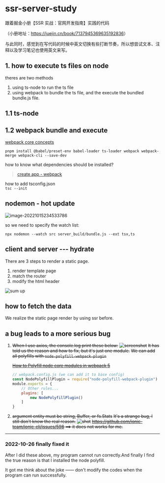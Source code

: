 # ssr-server-study

跟着掘金小册【SSR 实战：官网开发指南】实践的代码

（小册地址：<https://juejin.cn/book/7137945369635192836>）

与此同时，感觉到在写代码的时候中英文切换有些打断节奏，所以想尝试文本、注释以及学习笔记也使用英文来写。

## 1. how to execute ts files on node

theres are two methods

1. using ts-node to run the ts file
2. using webpack to bundle the ts file, and the execute the bundled bundle.js file.

## 1.1 ts-node

## 1.2 webpack bundle and execute

[webpack core concepts](https://webpack.js.org/concepts/)

`pnpm install @babel/preset-env babel-loader ts-loader webpack webpack-merge webpack-cli --save-dev`

how to know what dependencies should be installed?
> [create app - webpack](https://createapp.dev/webpack)

how to add tsconfig.json  
`tsc --init`

## nodemon - hot update

![image-20221015234533786](https://kazoottt-1256684243.cos.ap-chengdu.myqcloud.com/2022-10-15-154534.png)

so we need to specify the watch list:

`npx nodemon --watch src server_build/bundle.js --ext tsx,ts`

## client and server --- hydrate

There are 3 steps to render a static page.

1. render template page
2. match the router
3. modify the html header

![sum up](https://kazoottt-1256684243.cos.ap-chengdu.myqcloud.com/2022-10-24-110504.jpg)

## how to fetch the data

We realize the static page render by using ssr before.

## a bug leads to a more serious bug

1. ~~When I use axios, the console.log print these below:~~
    ~~![screenshot](https://kazoottt-1256684243.cos.ap-chengdu.myqcloud.com/2022-10-24-135950.png)~~
    ~~It has told us the reason and how to fix, but it's just one module.~~
    ~~We can add all polyfills with `node-polyfill-webpack-plugin`~~

    ~~[How to Polyfill node core modules in webpack 5]("https://stackoverflow.com/questions/64557638/how-to-polyfill-node-core-modules-in-webpack-5")~~

    ``` javascript
    // webpack.config.js (we can add it to base config)
    const NodePolyfillPlugin = require("node-polyfill-webpack-plugin")
    module.exports = {
        // Other rules...
        plugins: [
            new NodePolyfillPlugin()
        ]
    }
    ```

2. ~~argument entity must be string, Buffer, or fs.Stats~~
   ~~It's a strange bug, I still don't know the real reason.~~
    ~~![shot](https://kazoottt-1256684243.cos.ap-chengdu.myqcloud.com/2022-10-25-131207.jpg)~~
    ~~<https://github.com/ionic-team/ionic-cli/issues/598> ==> it does not works for me.~~

---

### 2022-10-26 finally fixed it

After I did these above, my program cannot run correctly.And finally I find the true reason is that I installed the node polyfill.

It got me think about the joke —— don't modify the codes when the program can run successfully.
